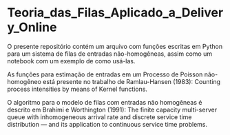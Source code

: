 # Teoria_das_Filas_Aplicado_a_Delivery_Online

O presente repositório contém um arquivo com funções escritas em Python para um sistema de filas de entradas não-homogêneas, assim como um notebook com um exemplo de como usá-las. 

As funções para estimação de entradas em um Processo de Poisson não-homogêneo está presente no trabalho de Ramlau-Hansen (1983): Counting process intensities by means of Kernel functions.

O algoritmo para o modelo de filas com entradas não homogêneas é descrito em Brahimi e Worthington (1991): The finite capacity multi-server queue with inhomogeneous arrival rate and discrete service time distribution — and its application to continuous service time problems.
